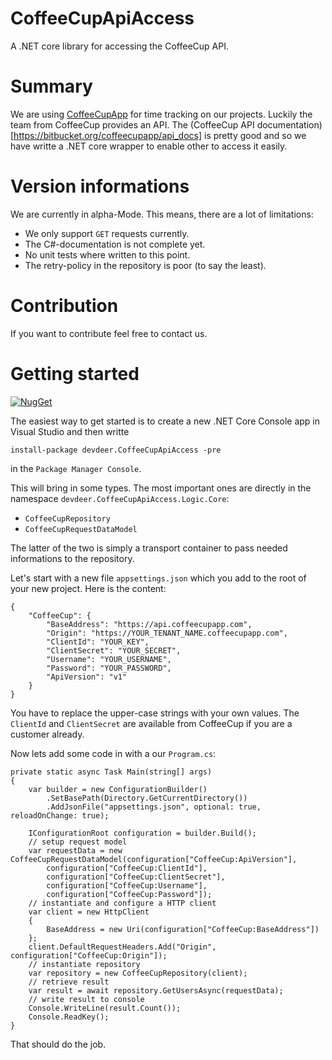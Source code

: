 # CoffeeCupApiAccess
A .NET core library for accessing the CoffeeCup API.

# Summary
We are using [CoffeeCupApp](https://www.coffeecupapp.com) for time tracking on our projects. Luckily the team from CoffeeCup provides an API. The (CoffeeCup API documentation)[https://bitbucket.org/coffeecupapp/api_docs]  is pretty good and so we have writte a .NET core wrapper to enable other to access it easily.

# Version informations

We are currently in alpha-Mode. This means, there are a lot of limitations:

- We only support `GET` requests currently.
- The C#-documentation is not complete yet.
- No unit tests where written to this point.
- The retry-policy in the repository is poor (to say the least).

# Contribution

If you want to contribute feel free to contact us.

# Getting started
[![NugGet](https://img.shields.io/nuget/vpre/devdeer.CoffeeCupApiAccess.svg)](https://www.nuget.org/packages/devdeer.CoffeeCupApiAccess/)

The easiest way to get started is to create a new .NET Core Console app in Visual Studio and then writte

    install-package devdeer.CoffeeCupApiAccess -pre

in the `Package Manager Console`.

This will bring in some types. The most important ones are directly in the namespace `devdeer.CoffeeCupApiAccess.Logic.Core`:

- `CoffeeCupRepository`
- `CoffeeCupRequestDataModel`

The latter of the two is simply a transport container to pass needed informations to the repository.

Let's start with a new file `appsettings.json` which you add to the root of your new project. Here is the content:

    {
        "CoffeeCup": {
            "BaseAddress": "https://api.coffeecupapp.com",
            "Origin": "https://YOUR_TENANT_NAME.coffeecupapp.com",
            "ClientId": "YOUR_KEY",
            "ClientSecret": "YOUR_SECRET",
            "Username": "YOUR_USERNAME",
            "Password": "YOUR_PASSWORD",
            "ApiVersion": "v1"
        }
    }

You have to replace the upper-case strings with your own values. The `ClientId` and `ClientSecret` are available from CoffeeCup if you are a customer already.

Now lets add some code in with a our `Program.cs`:


    private static async Task Main(string[] args)
    {
        var builder = new ConfigurationBuilder()
            .SetBasePath(Directory.GetCurrentDirectory())
            .AddJsonFile("appsettings.json", optional: true, reloadOnChange: true);

        IConfigurationRoot configuration = builder.Build();
        // setup request model
        var requestData = new CoffeeCupRequestDataModel(configuration["CoffeeCup:ApiVersion"],
            configuration["CoffeeCup:ClientId"],
            configuration["CoffeeCup:ClientSecret"],
            configuration["CoffeeCup:Username"],
            configuration["CoffeeCup:Password"]);
        // instantiate and configure a HTTP client
        var client = new HttpClient
        {
            BaseAddress = new Uri(configuration["CoffeeCup:BaseAddress"])
        };
        client.DefaultRequestHeaders.Add("Origin", configuration["CoffeeCup:Origin"]);
        // instantiate repository
        var repository = new CoffeeCupRepository(client);
        // retrieve result
        var result = await repository.GetUsersAsync(requestData);
        // write result to console
        Console.WriteLine(result.Count());
        Console.ReadKey();
    }

That should do the job.